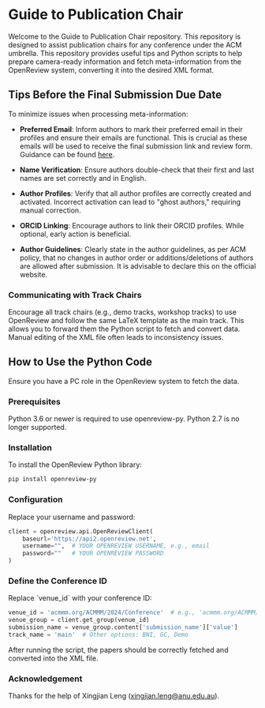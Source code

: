 
# Guide to Publication Chair

Welcome to the Guide to Publication Chair repository. This repository is designed to assist publication chairs for any conference under the ACM umbrella. This repository provides useful tips and Python scripts to help prepare camera-ready information and fetch meta-information from the OpenReview system, converting it into the desired XML format.

## Tips Before the Final Submission Due Date

To minimize issues when processing meta-information:

- **Preferred Email**: Inform authors to mark their preferred email in their profiles and ensure their emails are functional. This is crucial as these emails will be used to receive the final submission link and review form. Guidance can be found [here](https://docs.openreview.net/getting-started/creating-an-openreview-profile/add-or-remove-an-email-address-from-your-profile).

- **Name Verification**: Ensure authors double-check that their first and last names are set correctly and in English.

- **Author Profiles**: Verify that all author profiles are correctly created and activated. Incorrect activation can lead to "ghost authors," requiring manual correction.

- **ORCID Linking**: Encourage authors to link their ORCID profiles. While optional, early action is beneficial.

- **Author Guidelines**: Clearly state in the author guidelines, as per ACM policy, that no changes in author order or additions/deletions of authors are allowed after submission. It is advisable to declare this on the official website.

### Communicating with Track Chairs

Encourage all track chairs (e.g., demo tracks, workshop tracks) to use OpenReview and follow the same LaTeX template as the main track. This allows you to forward them the Python script to fetch and convert data. Manual editing of the XML file often leads to inconsistency issues.

## How to Use the Python Code

Ensure you have a PC role in the OpenReview system to fetch the data.

### Prerequisites

Python 3.6 or newer is required to use openreview-py. Python 2.7 is no longer supported.

### Installation

To install the OpenReview Python library:
```bash
pip install openreview-py
```

### Configuration

Replace your username and password:
```python
client = openreview.api.OpenReviewClient(
    baseurl='https://api2.openreview.net',
    username="",  # YOUR OPENREVIEW USERNAME, e.g., email
    password=""   # YOUR OPENREVIEW PASSWORD
)
```

### Define the Conference ID

Replace \`venue_id\` with your conference ID:
```python
venue_id = 'acmmm.org/ACMMM/2024/Conference'  # e.g., 'acmmm.org/ACMMM/2024/Track/Demo'
venue_group = client.get_group(venue_id)
submission_name = venue_group.content['submission_name']['value']
track_name = 'main'  # Other options: BNI, GC, Demo
```

After running the script, the papers should be correctly fetched and converted into the XML file.

### Acknowledgement
Thanks for the help of Xingjian Leng (xingjian.leng@anu.edu.au).